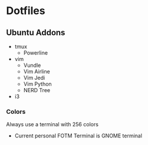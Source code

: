 # Dotfiles

## Ubuntu Addons
* tmux
    * Powerline
* vim
    * Vundle
    * Vim Airline
    * Vim Jedi
    * Vim Python
    * NERD Tree
* i3

### Colors
Always use a terminal with 256 colors
- Current personal FOTM Terminal is GNOME terminal
